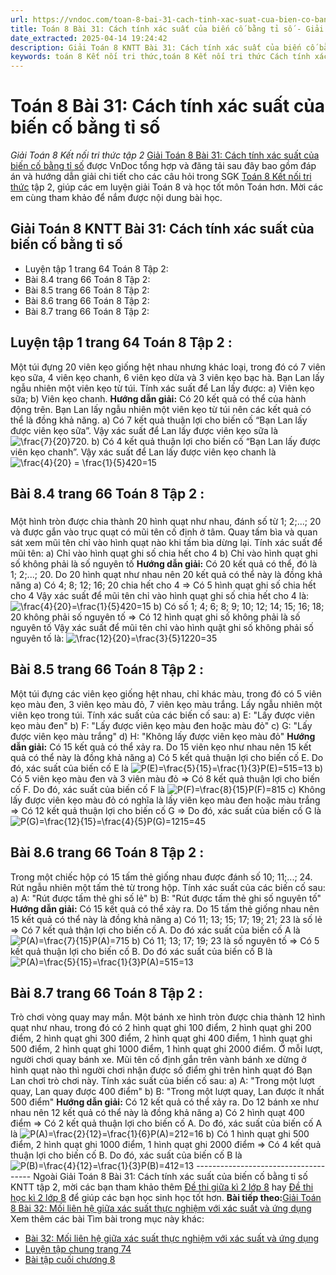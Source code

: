```yaml
---
url: https://vndoc.com/toan-8-bai-31-cach-tinh-xac-suat-cua-bien-co-bang-ti-so-314057
title: Toán 8 Bài 31: Cách tính xác suất của biến cố bằng tỉ số - Giải Toán 8 Kết nối tri thức tập 2 - VnDoc.com
date_extracted: 2025-04-14 19:24:42
description: Giải Toán 8 KNTT Bài 31: Cách tính xác suất của biến cố bằng tỉ số được VnDoc biên soạn lời giải nhằm giúp các em nắm được nội dung được học trong bài, luyện giải Toán 8 hiệu quả.
keywords: toán 8 Kết nối tri thức,toán 8 Kết nối tri thức Cách tính xác suất của biến cố bằng tỉ số,toán lớp 8 Kết nối tri thức,giải toán 8 Kết nối tri thức,giải sgk toán 8 Kết nối tri thức,sgk toán 8 Kết nối tri thức,toán 8 bài 31 Cách tính xác suất của biến cố bằng tỉ số,giải toán 8 ctst,giải toán 8 Cách tính xác suất của biến cố bằng tỉ số,giải toán 8 kntt,toán 8 kntt,giải toán 8 kntt bài 31,giải toán 8 kết nối tri thức bài 31
---
```


# Toán 8 Bài 31: Cách tính xác suất của biến cố bằng tỉ số
 _Giải Toán 8 Kết nối tri thức tập 2_
[Giải Toán 8 Bài 31: Cách tính xác suất của biến cố bằng tỉ số](<https://vndoc.com/toan-8-bai-31-cach-tinh-xac-suat-cua-bien-co-bang-ti-so-314057>) được VnDoc tổng hợp và đăng tải sau đây bao gồm đáp án và hướng dẫn giải chi tiết cho các câu hỏi trong SGK [Toán 8 Kết nối tri thức](<https://vndoc.com/toan-8-ket-noi-tri-thuc>) tập 2, giúp các em luyện giải Toán 8 và học tốt môn Toán hơn. Mời các em cùng tham khảo để nắm được nội dung bài học.
## Giải Toán 8 KNTT Bài 31: Cách tính xác suất của biến cố bằng tỉ số
  * Luyện tập 1 trang 64 Toán 8 Tập 2:
  * Bài 8.4 trang 66 Toán 8 Tập 2:
  * Bài 8.5 trang 66 Toán 8 Tập 2:
  * Bài 8.6 trang 66 Toán 8 Tập 2:
  * Bài 8.7 trang 66 Toán 8 Tập 2:

## **Luyện tập 1 trang 64 Toán 8 Tập 2** :
Một túi đựng 20 viên kẹo giống hệt nhau nhưng khác loại, trong đó có 7 viên kẹo sữa, 4 viên kẹo chanh, 6 viên kẹo dừa và 3 viên kẹo bạc hà. Bạn Lan lấy ngẫu nhiên một viên kẹo từ túi. Tính xác suất để Lan lấy được:
a\) Viên kẹo sữa;
b\) Viên kẹo chanh.
**Hướng dẫn giải:**
Có 20 kết quả có thể của hành động trên. Bạn Lan lấy ngẫu nhiên một viên kẹo từ túi nên các kết quả có thể là đồng khả năng.
a\) Có 7 kết quả thuận lợi cho biến cố “Bạn Lan lấy được viên kẹo sữa”.
Vậy xác suất để Lan lấy được viên kẹo sữa là ![\\frac{7}{20}](https://i.vdoc.vn/data/image/blank.png)720.
b\) Có 4 kết quả thuận lợi cho biến cố “Bạn Lan lấy được viên kẹo chanh”.
Vậy xác suất để Lan lấy được viên kẹo chanh là ![\\frac{4}{20} = \\frac{1}{5}](https://i.vdoc.vn/data/image/blank.png)420=15
## Bài 8.4 **trang 66 Toán 8 Tập 2** :
### 
Một hình tròn được chia thành 20 hình quạt như nhau, đánh số từ 1; 2;...; 20 và được gắn vào trục quạt có mũi tên cố định ở tâm. Quay tấm bìa và quan sát xem mũi tên chỉ vào hình quạt nào khi tấm bìa dừng lại. Tính xác suất để mũi tên:
a\) Chỉ vào hình quạt ghi số chia hết cho 4
b\) Chỉ vào hình quạt ghi số không phải là số nguyên tố
**Hướng dẫn giải:**
Có 20 kết quả có thể, đó là 1; 2;...; 20. Do 20 hình quạt như nhau nên 20 kết quả có thể này là đồng khả năng
a\) Có 4; 8; 12; 16; 20 chia hết cho 4 => Có 5 hình quạt ghi số chia hết cho 4
Vậy xác suất để mũi tên chỉ vào hình quạt ghi số chia hết cho 4 là: ![\\frac{4}{20}=\\frac{1}{5}](https://i.vdoc.vn/data/image/blank.png)420=15
b\) Có số 1; 4; 6; 8; 9; 10; 12; 14; 15; 16; 18; 20 không phải số nguyên tố => Có 12 hình quạt ghi số không phải là số nguyên tố
Vậy xác suất để mũi tên chỉ vào hình quật ghi số không phải số nguyên tố là: ![\\frac{12}{20}=\\frac{3}{5}](https://i.vdoc.vn/data/image/blank.png)1220=35
## Bài 8.5 **trang 66 Toán 8 Tập 2** :
Một túi đựng các viên kẹo giống hệt nhau, chỉ khác màu, trong đó có 5 viên kẹo màu đen, 3 viên kẹo màu đỏ, 7 viên kẹo màu trắng. Lấy ngẫu nhiên một viên kẹo trong túi.
Tính xác suất của các biến cố sau:
a\) E: "Lấy được viên kẹo màu đen"
b\) F: "Lấy được viên kẹo màu đen hoặc màu đỏ"
c\) G: "Lấy được viên kẹo màu trắng"
d\) H: "Không lấy được viên kẹo màu đỏ"
**Hướng dẫn giải:**
Có 15 kết quả có thể xảy ra. Do 15 viên kẹo như nhau nên 15 kết quả có thể này là đồng khả năng
a\) Có 5 kết quả thuận lợi cho biến cố E. Do đó, xác suất của biến cố E là ![P\(E\)=\\frac{5}{15}=\\frac{1}{3}](https://i.vdoc.vn/data/image/blank.png)P\(E\)=515=13
b\) Có 5 viên kẹo màu đen và 3 viên màu đỏ => Có 8 kết quả thuận lợi cho biến cố F. Do đó, xác suất của biến cố F là ![P\(F\)=\\frac{8}{15}](https://i.vdoc.vn/data/image/blank.png)P\(F\)=815
c\) Không lấy được viên kẹo màu đỏ có nghĩa là lấy viên kẹo màu đen hoặc màu trắng => Có 12 kết quả thuận lợi cho biến cố G => Do đó, xác suất của biến cố G là ![P\(G\)=\\frac{12}{15}=\\frac{4}{5}](https://i.vdoc.vn/data/image/blank.png)P\(G\)=1215=45
## Bài 8.6 **trang 66 Toán 8 Tập 2** :
Trong một chiếc hộp có 15 tấm thẻ giống nhau được đánh số 10; 11;...; 24. Rút ngẫu nhiên một tấm thẻ từ trong hộp. Tính xác suất của các biến cố sau:
a\) A: "Rút được tấm thẻ ghi số lẻ"
b\) B: "Rút được tấm thẻ ghi số nguyên tố"
**Hướng dẫn giải:**
Có 15 kết quả có thể xảy ra. Do 15 tấm thẻ giống nhau nên 15 kết quả có thể này là đồng khả năng
a\) Có 11; 13; 15; 17; 19; 21; 23 là số lẻ => Có 7 kết quả thận lợi cho biến cố A. Do đó xác suất của biến cố A là ![P\(A\)=\\frac{7}{15}](https://i.vdoc.vn/data/image/blank.png)P\(A\)=715
b\) Có 11; 13; 17; 19; 23 là số nguyên tố => Có 5 kết quả thuận lợi cho biến cố B. Do đó xác suất của biến cố B là ![P\(A\)=\\frac{5}{15}=\\frac{1}{3}](https://i.vdoc.vn/data/image/blank.png)P\(A\)=515=13
## Bài 8.7 **trang 66 Toán 8 Tập 2** :
Trò chơi vòng quay may mắn.
Một bánh xe hình tròn được chia thành 12 hình quạt như nhau, trong đó có 2 hình quạt ghi 100 điểm, 2 hình quạt ghi 200 điểm, 2 hình quạt ghi 300 điểm, 2 hình quạt ghi 400 điểm, 1 hình quạt ghi 500 điểm, 2 hình quạt ghi 1000 điểm, 1 hình quạt ghi 2000 điểm. Ở mỗi lượt, người chơi quay bánh xe. Mũi tên cố định gắn trên vành bánh xe dừng ở hình quạt nào thì người chơi nhận được số điểm ghi trên hình quạt đó
Bạn Lan chơi trò chơi này. Tính xác suất của biến cố sau:
a\) A: "Trong một lượt quay, Lan quay được 400 điểm"
b\) B: "Trong một lượt quay, Lan được ít nhất 500 điểm"
**Hướng dẫn giải:**
Có 12 kết quả có thể xảy ra. Do 12 bánh xe như nhau nên 12 kết quả có thể này là đồng khả năng
a\) Có 2 hình quạt 400 điểm => Có 2 kết quả thuận lợi cho biến cố A. Do đó, xác suất của biến cố A là ![P\(A\)=\\frac{2}{12}=\\frac{1}{6}](https://i.vdoc.vn/data/image/blank.png)P\(A\)=212=16
b\) Có 1 hình quạt ghi 500 điểm, 2 hình quạt ghi 1000 điểm, 1 hình quạt ghi 2000 điểm => Có 4 kết quả thuận lợi cho biến cố B. Do đó, xác suất của biến cố B là ![P\(B\)=\\frac{4}{12}=\\frac{1}{3}](https://i.vdoc.vn/data/image/blank.png)P\(B\)=412=13
\-------------------------------------
Ngoài Giải Toán 8 Bài 31: Cách tính xác suất của biến cố bằng tỉ số KNTT tập 2, mời các bạn tham khảo thêm [Đề thi giữa kì 2 lớp 8](<https://vndoc.com/de-thi-giua-ki-2-lop8>) hay [Đề thi học kì 2 lớp 8](<https://vndoc.com/de-thi-hoc-ki-2-lop8>) để giúp các bạn học sinh học tốt hơn.
**Bài tiếp theo:**[Giải Toán 8 Bài 32: Mối liên hệ giữa xác suất thực nghiệm với xác suất và ứng dụng](<https://vndoc.com/toan-8-bai-32-moi-lien-he-giua-xac-suat-thuc-nghiem-voi-xac-suat-va-ung-dung-314058>)
Xem thêm các bài Tìm bài trong mục này khác:
  * [Bài 32: Mối liên hệ giữa xác suất thực nghiệm với xác suất và ứng dụng](</toan-8-bai-32-moi-lien-he-giua-xac-suat-thuc-nghiem-voi-xac-suat-va-ung-dung-314058>)
  * [Luyện tập chung trang 74](</toan-8-luyen-tap-chung-trang-74-314059>)
  * [Bài tập cuối chương 8](</toan-8-bai-tap-cuoi-chuong-8-314060>)

